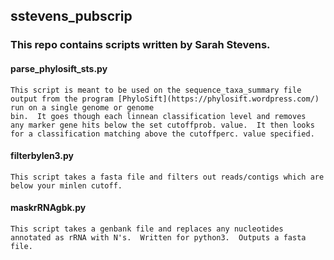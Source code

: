 ## sstevens_pubscrip

### This repo contains scripts written by Sarah Stevens.


#### parse_phylosift_sts.py
	This script is meant to be used on the sequence_taxa_summary file
	output from the program [PhyloSift](https://phylosift.wordpress.com/) run on a single genome or genome
	bin.  It goes though each linnean classification level and removes
	any marker gene hits below the set cutoffprob. value.  It then looks
	for a classification matching above the cutoffperc. value specified.

#### filterbylen3.py
	This script takes a fasta file and filters out reads/contigs which are
	below your minlen cutoff.

#### maskrRNAgbk.py
	This script takes a genbank file and replaces any nucleotides annotated as rRNA with N's.  Written for python3.  Outputs a fasta file.
